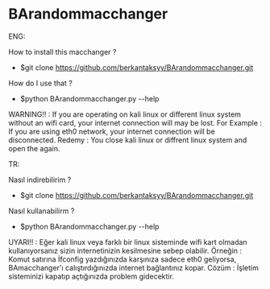 # BArandommacchanger

ENG:

How to install this macchanger ?

- $git clone https://github.com/berkantaksyy/BArandommacchanger.git

How do I use that ?
- $python BArandommacchanger.py --help

WARNING!! : If you are operating on kali linux or different linux system without an wifi card, your internet connection will may be lost.
For Example :  If you are using eth0 network, your internet connection will be disconnected.
Redemy : You close kali linux or diffrent linux system and open the again.


TR:

Nasıl indirebilirim ?

- $git clone https://github.com/berkantaksyy/BArandommacchanger.git

Nasıl kullanabilirm ? 

- $python BArandommacchanger.py --help


UYARI!! : Eğer kali linux veya farklı bir linux sisteminde wifi kart olmadan kullanıyorsanız sizin internetinizin kesilmesine sebep olabilir. 
Örneğin : Komut satırına İfconfig yazdığınızda karşınıza sadece eth0 geliyorsa, BAmacchanger'ı calıştırdığınızda internet bağlantınız kopar.
Cözüm : İşletim sisteminizi kapatıp açtığınızda problem gidecektir. 
